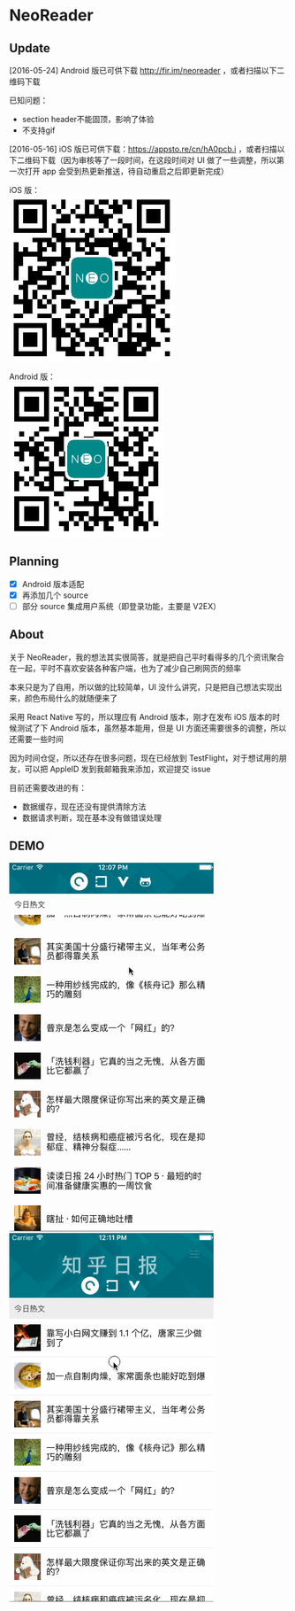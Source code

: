 # NeoReader

## Update
[2016-05-24] Android 版已可供下载 http://fir.im/neoreader ，或者扫描以下二维码下载

已知问题：
* section header不能固顶，影响了体验
* 不支持gif

[2016-05-16] iOS 版已可供下载：https://appsto.re/cn/hA0pcb.i ，或者扫描以下二维码下载（因为审核等了一段时间，在这段时间对 UI 做了一些调整，所以第一次打开 app 会受到热更新推送，待自动重启之后即更新完成）

iOS 版：   
![iOS version](qrcode.png)

Android 版：   
![Android version](qrcode-android.png)

## Planning

- [x] Android 版本适配  
- [x] 再添加几个 source  
- [ ] 部分 source 集成用户系统（即登录功能，主要是 V2EX） 

## About

关于 NeoReader，我的想法其实很简答，就是把自己平时看得多的几个资讯聚合在一起，平时不喜欢安装各种客户端，也为了减少自己刷网页的频率

本来只是为了自用，所以做的比较简单，UI 没什么讲究，只是把自己想法实现出来，颜色布局什么的就随便来了

采用 React Native 写的，所以理应有 Android 版本，刚才在发布 iOS 版本的时候测试了下 Android 版本，虽然基本能用，但是 UI 方面还需要很多的调整，所以还需要一些时间

因为时间仓促，所以还存在很多问题，现在已经放到 TestFlight，对于想试用的朋友，可以把 AppleID 发到我邮箱我来添加，欢迎提交 issue

目前还需要改进的有：
* 数据缓存，现在还没有提供清除方法
* 数据请求判断，现在基本没有做错误处理

## DEMO

![reader1.gif](reader1.gif)
![reader2.gif](reader2.gif)
